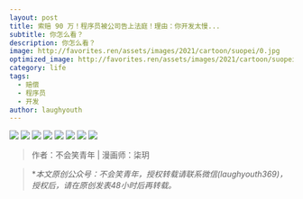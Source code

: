 ```yaml
---
layout: post
title: 索赔 90 万！程序员被公司告上法庭！理由：你开发太慢...
subtitle: 你怎么看？
description: 你怎么看？
image: http://favorites.ren/assets/images/2021/cartoon/suopei/0.jpg
optimized_image: http://favorites.ren/assets/images/2021/cartoon/suopei/0.jpg
category: life
tags:
  - 赔偿
  - 程序员
  - 开发
author: laughyouth
---
```


![](http://favorites.ren/assets/images/2021/cartoon/suopei/640.jpg)
![](http://favorites.ren/assets/images/2021/cartoon/suopei/640-1.jpg)
![](http://favorites.ren/assets/images/2021/cartoon/suopei/640-2.jpg)
![](http://favorites.ren/assets/images/2021/cartoon/suopei/640-3.jpg)
![](http://favorites.ren/assets/images/2021/cartoon/suopei/640-4.jpg)
![](http://favorites.ren/assets/images/2021/cartoon/suopei/640-5.jpg)
![](http://favorites.ren/assets/images/2021/cartoon/suopei/640-6.jpg)
![](http://favorites.ren/assets/images/2021/cartoon/suopei/640-7.jpg)



>作者：不会笑青年 | 漫画师：柒玥

>**本文原创公众号：不会笑青年，授权转载请联系微信(laughyouth369)，授权后，请在原创发表48小时后再转载。*